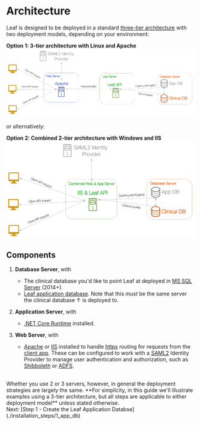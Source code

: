# Architecture
Leaf is designed to be deployed in a standard <a href="https://en.wikipedia.org/wiki/Multitier_architecture" target="_blank">three-tier architecture</a> with two deployment models, depending on your environment:

**Option 1: 3-tier architecture with Linux and Apache**
![Single Instance Split](images/single_instance_split_server.png "Single Instance Split") 

or alternatively:

**Option 2: Combined 2-tier architecture with Windows and IIS**
![Single Instance Combined](images/single_instance_combined_server.png "Single Instance Combined") 

## Components
1. **Database Server**, with
    - The clinical database you'd like to point Leaf at deployed in <a href="https://www.microsoft.com/en-us/sql-server/default.aspx" target="_blank">MS SQL Server</a> (2014+).
    - <a href="https://github.com/uwrit/leaf/blob/master/src/db/build/LeafDB.sql" target="_blank">Leaf application database</a>. Note that this *must* be the same server the clinical database ↑ is deployed to.

2. **Application Server**, with
    - <a href="https://dotnet.microsoft.com/download" target="_blank">.NET Core Runtime</a> installed.

3. **Web Server**, with
    - <a href="https://en.wikipedia.org/wiki/Apache_HTTP_Server" target="_blank">Apache</a> or <a href="https://www.iis.net/overview" target="_blank">IIS</a> installed to handle <a href="https://en.wikipedia.org/wiki/HTTPS" target="_blank">https</a> routing for requests from the <a href="https://github.com/uwrit/leaf/tree/master/src/ui-client" target="_blank">client app</a>. These can be configured to work with a <a href="https://en.wikipedia.org/wiki/SAML_2.0" target="_blank">SAML2</a> Identity Provider to manage user authentication and authorization, such as <a href="https://www.shibboleth.net/index/" target="_blank">Shibboleth</a> or <a href="https://docs.microsoft.com/en-us/windows-server/identity/active-directory-federation-services" target="_blank">ADFS</a>.

<br>
Whether you use 2 or 3 servers, however, in general the deployment strategies are largely the same. **For simplicity, in this guide we'll illustrate examples using a 3-tier architecture, but all steps are applicable to either deployment model** unless stated otherwise.

<br>
Next: [Step 1 - Create the Leaf Application Databse](./installation_steps/1_app_db)